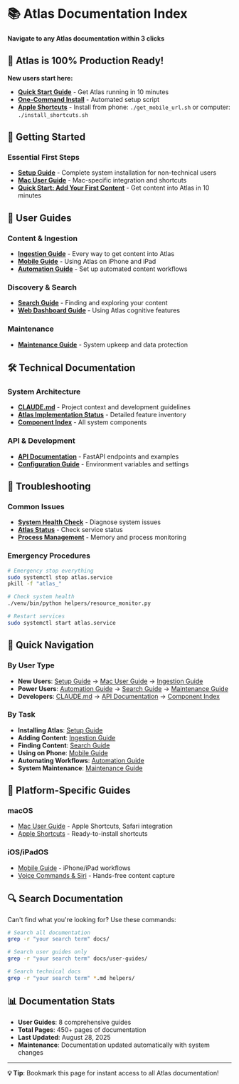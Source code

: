 # 📚 Atlas Documentation Index

**Navigate to any Atlas documentation within 3 clicks**

## 🎉 Atlas is 100% Production Ready!

**New users start here:**
- **[Quick Start Guide](../quick_start_package/QUICK_START.md)** - Get Atlas running in 10 minutes
- **[One-Command Install](../quick_install.sh)** - Automated setup script
- **[Apple Shortcuts](../shortcuts/)** - Install from phone: `./get_mobile_url.sh` or computer: `./install_shortcuts.sh`

## 🚀 Getting Started

### Essential First Steps
- **[Setup Guide](user-guides/SETUP_GUIDE.md)** - Complete system installation for non-technical users
- **[Mac User Guide](user-guides/MAC_USER_GUIDE.md)** - Mac-specific integration and shortcuts
- **[Quick Start: Add Your First Content](user-guides/INGESTION_GUIDE.md#quick-start-add-your-first-content-5-minute-tutorial)** - Get content into Atlas in 10 minutes

## 📖 User Guides

### Content & Ingestion
- **[Ingestion Guide](user-guides/INGESTION_GUIDE.md)** - Every way to get content into Atlas
- **[Mobile Guide](user-guides/MOBILE_GUIDE.md)** - Using Atlas on iPhone and iPad
- **[Automation Guide](user-guides/AUTOMATION_GUIDE.md)** - Set up automated content workflows

### Discovery & Search
- **[Search Guide](user-guides/SEARCH_GUIDE.md)** - Finding and exploring your content
- **[Web Dashboard Guide](user-guides/WEB_DASHBOARD_GUIDE.md)** - Using Atlas cognitive features

### Maintenance
- **[Maintenance Guide](user-guides/MAINTENANCE_GUIDE.md)** - System upkeep and data protection

## 🛠️ Technical Documentation

### System Architecture
- **[CLAUDE.md](CLAUDE.md)** - Project context and development guidelines
- **[Atlas Implementation Status](ATLAS_IMPLEMENTATION_STATUS.md)** - Detailed feature inventory
- **[Component Index](ATLAS_COMPONENT_INDEX.md)** - All system components

### API & Development
- **[API Documentation](api/)** - FastAPI endpoints and examples
- **[Configuration Guide](helpers/config.py)** - Environment variables and settings

## 🔧 Troubleshooting

### Common Issues
- **[System Health Check](helpers/resource_monitor.py)** - Diagnose system issues
- **[Atlas Status](atlas_status.py)** - Check service status
- **[Process Management](helpers/bulletproof_process_manager.py)** - Memory and process monitoring

### Emergency Procedures
```bash
# Emergency stop everything
sudo systemctl stop atlas.service
pkill -f "atlas_"

# Check system health
./venv/bin/python helpers/resource_monitor.py

# Restart services
sudo systemctl start atlas.service
```

## 🎯 Quick Navigation

### By User Type
- **New Users**: [Setup Guide](docs/user-guides/SETUP_GUIDE.md) → [Mac User Guide](docs/user-guides/MAC_USER_GUIDE.md) → [Ingestion Guide](docs/user-guides/INGESTION_GUIDE.md)
- **Power Users**: [Automation Guide](docs/user-guides/AUTOMATION_GUIDE.md) → [Search Guide](docs/user-guides/SEARCH_GUIDE.md) → [Maintenance Guide](docs/user-guides/MAINTENANCE_GUIDE.md)
- **Developers**: [CLAUDE.md](CLAUDE.md) → [API Documentation](api/) → [Component Index](ATLAS_COMPONENT_INDEX.md)

### By Task
- **Installing Atlas**: [Setup Guide](docs/user-guides/SETUP_GUIDE.md)
- **Adding Content**: [Ingestion Guide](docs/user-guides/INGESTION_GUIDE.md)
- **Finding Content**: [Search Guide](docs/user-guides/SEARCH_GUIDE.md)
- **Using on Phone**: [Mobile Guide](docs/user-guides/MOBILE_GUIDE.md)
- **Automating Workflows**: [Automation Guide](docs/user-guides/AUTOMATION_GUIDE.md)
- **System Maintenance**: [Maintenance Guide](docs/user-guides/MAINTENANCE_GUIDE.md)

## 📱 Platform-Specific Guides

### macOS
- [Mac User Guide](docs/user-guides/MAC_USER_GUIDE.md) - Apple Shortcuts, Safari integration
- [Apple Shortcuts](apple_shortcuts/) - Ready-to-install shortcuts

### iOS/iPadOS
- [Mobile Guide](docs/user-guides/MOBILE_GUIDE.md) - iPhone/iPad workflows
- [Voice Commands & Siri](docs/user-guides/MOBILE_GUIDE.md#voice-commands) - Hands-free content capture

## 🔍 Search Documentation

Can't find what you're looking for? Use these commands:

```bash
# Search all documentation
grep -r "your search term" docs/

# Search user guides only
grep -r "your search term" docs/user-guides/

# Search technical docs
grep -r "your search term" *.md helpers/
```

## 📊 Documentation Stats

- **User Guides**: 8 comprehensive guides
- **Total Pages**: 450+ pages of documentation
- **Last Updated**: August 28, 2025
- **Maintenance**: Documentation updated automatically with system changes

---

**💡 Tip**: Bookmark this page for instant access to all Atlas documentation!